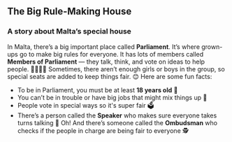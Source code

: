## The Big Rule-Making House

### A story about Malta’s special house

In Malta, there’s a big important place called **Parliament**. It’s where grown-ups go to make big rules for everyone. It has lots of members called **Members of Parliament** — they talk, think, and vote on ideas to help people. 🧑‍⚖️👩‍🏫
Sometimes, there aren’t enough girls or boys in the group, so special seats are added to keep things fair. 😊
Here are some fun facts:

- To be in Parliament, you must be at least **18 years old** 🎂
- You can’t be in trouble or have big jobs that might mix things up 🤔
- People vote in special ways so it's super fair 🗳️
- There’s a person called the **Speaker** who makes sure everyone takes turns talking 🎤
  Oh! And there’s someone called the **Ombudsman** who checks if the people in charge are being fair to everyone 🕵️

